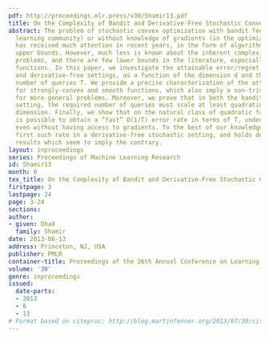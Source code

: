 ```yaml
---
pdf: http://proceedings.mlr.press/v30/Shamir13.pdf
title: On the Complexity of Bandit and Derivative-Free Stochastic Convex Optimization
abstract: The problem of stochastic convex optimization with bandit feedback (in the
  learning community) or without knowledge of gradients (in the optimization community)
  has received much attention in recent years, in the form of algorithms and performance
  upper bounds. However, much less is known about the inherent complexity of these
  problems, and there are few lower bounds in the literature, especially for nonlinear
  functions. In this paper, we investigate the attainable error/regret in the bandit
  and derivative-free settings, as a function of the dimension d and the available
  number of queries T. We provide a precise characterization of the attainable performance
  for strongly-convex and smooth functions, which also imply a non-trivial lower bound
  for more general problems. Moreover, we prove that in both the bandit and derivative-free
  setting, the required number of queries must scale at least quadratically with the
  dimension. Finally, we show that on the natural class of quadratic functions, it
  is possible to obtain a “fast” O(1/T) error rate in terms of T, under mild assumptions,
  even without having access to gradients. To the best of our knowledge, this is the
  first such rate in a derivative-free stochastic setting, and holds despite previous
  results which seem to imply the contrary.
layout: inproceedings
series: Proceedings of Machine Learning Research
id: Shamir13
month: 0
tex_title: On the Complexity of Bandit and Derivative-Free Stochastic Convex Optimization
firstpage: 3
lastpage: 24
page: 3-24
sections: 
author:
- given: Ohad
  family: Shamir
date: 2013-06-13
address: Princeton, NJ, USA
publisher: PMLR
container-title: Proceedings of the 26th Annual Conference on Learning Theory
volume: '30'
genre: inproceedings
issued:
  date-parts:
  - 2013
  - 6
  - 13
# Format based on citeproc: http://blog.martinfenner.org/2013/07/30/citeproc-yaml-for-bibliographies/
---
```

